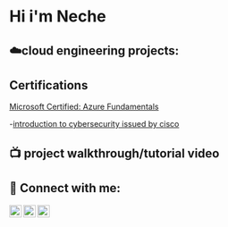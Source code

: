 <h1>Hi i'm Neche</a></h1>

             
<h2> ☁️cloud engineering projects:</h2>

<h2>Certifications</h2>
<a href="https://www.credly.com/badges/ed481e36-d85c-4bc2-8a92-105b6a120e94/public_url">Microsoft Certified: Azure Fundamentals</a>

-[introduction to cybersecurity issued by cisco](https://www.credly.com/badges/bc46596b-060a-4e4c-9461-baa34c25d47b/public_url)


<h2>📺 project walkthrough/tutorial video </h2>


<h2> 🤳 Connect with me:</h2>

[<img align="left" alt="chinecheremogbu | Twitter" width="22px" src="https://cdn.jsdelivr.net/npm/simple-icons@v3/icons/twitter.svg" />][twitter]
[<img align="left" alt="chinecheremogbunwobodo | LinkedIn" width="22px" src="https://cdn.jsdelivr.net/npm/simple-icons@v3/icons/linkedin.svg" />][linkedin]
[<img align="left" alt="neche.ogbu | Instagram" width="22px" src="https://cdn.jsdelivr.net/npm/simple-icons@v3/icons/instagram.svg" />][instagram]

[twitter]: https://twitter.com/chinecheremogbu/
[instagram]: https://www.instagram.com/neche.ogbu/
[linkedin]: https://linkedin.com/in/chinecheremogbunwobodo/


<!--
